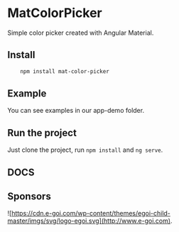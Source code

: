 # MatColorPicker

Simple color picker created with Angular Material.

## Install

```bash
    npm install mat-color-picker
```

## Example

You can see examples in our app-demo folder.

## Run the project

Just clone the project, run ```npm install``` and ```ng serve```.

## DOCS



## Sponsors

![https://cdn.e-goi.com/wp-content/themes/egoi-child-master/imgs/svg/logo-egoi.svg](http://www.e-goi.com).
